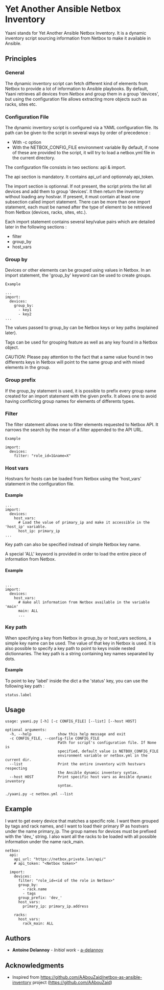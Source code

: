 # Yet Another Ansible Netbox Inventory

Yaani stands for Yet Another Ansible Netbox Inventory. It is a dynamic inventory script sourcing information from Netbox to make it available in Ansible.

## Principles

### General

The dynamic inventory script can fetch different kind of elements from Netbox to provide a lot of information to Ansible playbooks. By default, Yaani retrieves all devices from Netbox and group them in a group 'devices', but using the configuration file allows extracting more objects such as racks, sites etc.

### Configuration File

The dynamic inventory script is configured via a YAML configuration file. Its path can be given to the script in several ways by order of precedence :
- With -c option
- With the NETBOX_CONFIG_FILE environment variable
By default, if none of these are provided to the script, it will try to load a netbox.yml file in the current directory.

The configuration file consists in two sections: api & import.

The api section is mandatory. It contains api_url and optionnaly api_token.

The import section is optionnal. If not present, the script prints the list all devices and add them to group 'devices'. It then return the inventory without loading any hostvar.
If present, it must contain at least one subsection called import statement. There can be more than one import statement, each must be named after the type of element to be retrieved from Netbox (devices, racks, sites, etc.).

Each import statement contains several key/value pairs which are detailed later in the following sections :
- filter
- group_by
- host_vars

### Group by

Devices or other elements can be grouped using values in Netbox. In an import statement, the 'group_by' keyword can be used to create groups.

```
Example

...
import:
  devices:
    group_by:
      - key1
      - key2
...
```

The values passed to group_by can be Netbox keys or key paths (explained later).

Tags can be used for grouping feature as well as any key found in a Netbox object.

*CAUTION*: Please pay attention to the fact that a same value found in two differents keys in Netbox will point to the same group and with mixed elements in the group.

### Group prefix

If the group_by statement is used, it is possible to prefix every group name created for an import statement with the given prefix. It allows one to avoid
having conflicting group names for elements of differents types.

### Filter

The filter statement allows one to filter elements requested to Netbox API. It narrows the search by the mean of a filter appended to the API URL.

```
Example

import:
  devices:
	filter: "role_id=1&name=X"
```

### Host vars

Hostvars for hosts can be loaded from Netbox using the 'host_vars' statement in the configuration file.

#### Example
```
...
import:
  devices:
    host_vars:
      # Load the value of primary_ip and make it accessible in the 'host_ip' variable.
      host_ip: primary_ip
...
```

Key path can also be specified instead of simple Netbox key name.

A special 'ALL' keyword is provided in order to load the entire piece of information from Netbox.

#### Example
```

...
import:
  devices:
    host_vars:
	  # make all information from Netbox available in the variable 'main'
	  main: ALL
	  ...
```

### Key path

When specifying a key from Netbox in group_by or host_vars sections, a simple key name can be used. The value of that key in Netbox is used.
It is also possible to specify a key path to point to keys inside nested dictionnaries. The key path is a string containing key names separated by dots.

#### Example
To point to key 'label' inside the dict a the 'status' key, you can use the following key path :
```
status.label
```

## Usage

```
usage: yaani.py [-h] [-c CONFIG_FILE] [--list] [--host HOST]

optional arguments:
  -h, --help            show this help message and exit
  -c CONFIG_FILE, --config-file CONFIG_FILE
                        Path for script's configuration file. If None is
                        specified, default value is NETBOX_CONFIG_FILE
                        environment variable or netbox.yml in the current dir.
  --list                Print the entire inventory with hostvars respecting
                        the Ansible dynamic inventory syntax.
  --host HOST           Print specific host vars as Ansible dynamic inventory
                        syntax.
```

```
./yaani.py -c netbox.yml --list
```

## Example

I want to get every device that matches a specific role. I want them grouped by tags and rack names, and I want to load their primary IP as hostvars under the name primary_ip.
The group names for devices must be prefixed with the 'dev_' string.
I also want all the racks to be loaded with all possible information under the name rack_main.

```
netbox:
  api:
    api_url: "https://netbox.private.lan/api/"
    # api_token: "<Netbox token>"

  import:
    devices:
      filter: "role_id=<id of the role in Netbox>"
      group_by:
        - rack.name
        - tags
      group_prefix: 'dev_'
      host_vars:
        primary_ip: primary_ip.address

    racks:
      host_vars:
        rack_main: ALL
```

## Authors

* **Antoine Delannoy** - *Initial work* - [a-delannoy](https://github.com/a-delannoy)

## Acknowledgments

* Inspired from https://github.com/AAbouZaid/netbox-as-ansible-inventory project (https://github.com/AAbouZaid)
